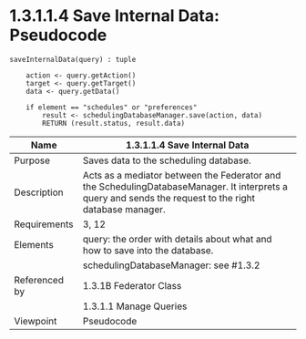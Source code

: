 # 1.3.1.1.4 Save Internal Data: Pseudocode

```
saveInternalData(query) : tuple

    action <- query.getAction()
    target <- query.getTarget()
    data <- query.getData()

    if element == "schedules" or "preferences"
        result <- schedulingDatabaseManager.save(action, data)
        RETURN (result.status, result.data)
```
| Name | 1.3.1.1.4 Save Internal Data |
| ----------- | ---------- |
| Purpose | Saves data to the scheduling database. |
| Description | Acts as a mediator between the Federator and the SchedulingDatabaseManager. It interprets a query and sends the request to the right database manager.|
| Requirements | 3, 12 |
| Elements | query: the order with details about what and how to save into the database.|
|          | schedulingDatabaseManager: see #1.3.2
| Referenced by | 1.3.1B Federator Class |
| |1.3.1.1 Manage Queries  |
| Viewpoint | Pseudocode |
